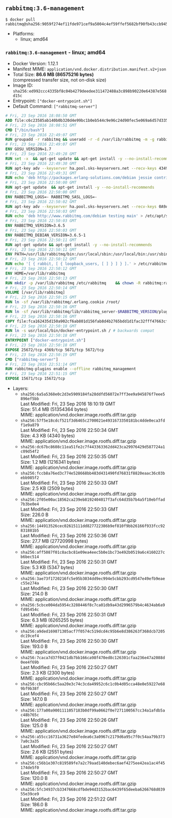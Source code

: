 ## `rabbitmq:3.6-management`

```console
$ docker pull rabbitmq@sha256:9059f274ef11fde971cef9a5004c4ef59ffef5682bf90fb43ccb9459a8f22c2e
```

-	Platforms:
	-	linux; amd64

### `rabbitmq:3.6-management` - linux; amd64

-	Docker Version: 1.12.1
-	Manifest MIME: `application/vnd.docker.distribution.manifest.v2+json`
-	Total Size: **86.6 MB (86575216 bytes)**  
	(compressed transfer size, not on-disk size)
-	Image ID: `sha256:ed992ccc4335bf8c04b4279deedee311472488a3c898b90220e64387e568d15c`
-	Entrypoint: `["docker-entrypoint.sh"]`
-	Default Command: `["rabbitmq-server"]`

```dockerfile
# Fri, 23 Sep 2016 18:08:50 GMT
ADD file:c6c23585ab140b0b320d4e99bc1b0eb544c9e96c24d90fec5e069a6d57d335ca in / 
# Fri, 23 Sep 2016 18:08:51 GMT
CMD ["/bin/bash"]
# Fri, 23 Sep 2016 22:49:07 GMT
RUN groupadd -r rabbitmq && useradd -r -d /var/lib/rabbitmq -m -g rabbitmq rabbitmq
# Fri, 23 Sep 2016 22:49:07 GMT
ENV GOSU_VERSION=1.7
# Fri, 23 Sep 2016 22:49:28 GMT
RUN set -x 	&& apt-get update && apt-get install -y --no-install-recommends ca-certificates wget && rm -rf /var/lib/apt/lists/* 	&& wget -O /usr/local/bin/gosu "https://github.com/tianon/gosu/releases/download/$GOSU_VERSION/gosu-$(dpkg --print-architecture)" 	&& wget -O /usr/local/bin/gosu.asc "https://github.com/tianon/gosu/releases/download/$GOSU_VERSION/gosu-$(dpkg --print-architecture).asc" 	&& export GNUPGHOME="$(mktemp -d)" 	&& gpg --keyserver ha.pool.sks-keyservers.net --recv-keys B42F6819007F00F88E364FD4036A9C25BF357DD4 	&& gpg --batch --verify /usr/local/bin/gosu.asc /usr/local/bin/gosu 	&& rm -r "$GNUPGHOME" /usr/local/bin/gosu.asc 	&& chmod +x /usr/local/bin/gosu 	&& gosu nobody true 	&& apt-get purge -y --auto-remove ca-certificates wget
# Fri, 23 Sep 2016 22:49:30 GMT
RUN apt-key adv --keyserver ha.pool.sks-keyservers.net --recv-keys 434975BD900CCBE4F7EE1B1ED208507CA14F4FCA
# Fri, 23 Sep 2016 22:49:31 GMT
RUN echo 'deb http://packages.erlang-solutions.com/debian jessie contrib' > /etc/apt/sources.list.d/erlang.list
# Fri, 23 Sep 2016 22:50:00 GMT
RUN apt-get update 	&& apt-get install -y --no-install-recommends 		erlang-asn1 		erlang-base-hipe 		erlang-crypto 		erlang-eldap 		erlang-inets 		erlang-mnesia 		erlang-nox 		erlang-os-mon 		erlang-public-key 		erlang-ssl 		erlang-xmerl 	&& rm -rf /var/lib/apt/lists/*
# Fri, 23 Sep 2016 22:50:00 GMT
ENV RABBITMQ_LOGS=- RABBITMQ_SASL_LOGS=-
# Fri, 23 Sep 2016 22:50:02 GMT
RUN apt-key adv --keyserver ha.pool.sks-keyservers.net --recv-keys 0A9AF2115F4687BD29803A206B73A36E6026DFCA
# Fri, 23 Sep 2016 22:50:03 GMT
RUN echo 'deb http://www.rabbitmq.com/debian testing main' > /etc/apt/sources.list.d/rabbitmq.list
# Fri, 23 Sep 2016 22:50:03 GMT
ENV RABBITMQ_VERSION=3.6.5
# Fri, 23 Sep 2016 22:50:03 GMT
ENV RABBITMQ_DEBIAN_VERSION=3.6.5-1
# Fri, 23 Sep 2016 22:50:11 GMT
RUN apt-get update && apt-get install -y --no-install-recommends 		rabbitmq-server=$RABBITMQ_DEBIAN_VERSION 	&& rm -rf /var/lib/apt/lists/*
# Fri, 23 Sep 2016 22:50:11 GMT
ENV PATH=/usr/lib/rabbitmq/bin:/usr/local/sbin:/usr/local/bin:/usr/sbin:/usr/bin:/sbin:/bin
# Fri, 23 Sep 2016 22:50:12 GMT
RUN echo '[ { rabbit, [ { loopback_users, [ ] } ] } ].' > /etc/rabbitmq/rabbitmq.config
# Fri, 23 Sep 2016 22:50:12 GMT
ENV HOME=/var/lib/rabbitmq
# Fri, 23 Sep 2016 22:50:13 GMT
RUN mkdir -p /var/lib/rabbitmq /etc/rabbitmq 	&& chown -R rabbitmq:rabbitmq /var/lib/rabbitmq /etc/rabbitmq 	&& chmod 777 /var/lib/rabbitmq /etc/rabbitmq
# Fri, 23 Sep 2016 22:50:14 GMT
VOLUME [/var/lib/rabbitmq]
# Fri, 23 Sep 2016 22:50:15 GMT
RUN ln -sf /var/lib/rabbitmq/.erlang.cookie /root/
# Fri, 23 Sep 2016 22:50:16 GMT
RUN ln -sf /usr/lib/rabbitmq/lib/rabbitmq_server-$RABBITMQ_VERSION/plugins /plugins
# Fri, 23 Sep 2016 22:50:16 GMT
COPY file:fca162435d150a902cf6ab801d156fab8d4b2765bdd1d1fac32fff47663cff1e in /usr/local/bin/ 
# Fri, 23 Sep 2016 22:50:18 GMT
RUN ln -s usr/local/bin/docker-entrypoint.sh / # backwards compat
# Fri, 23 Sep 2016 22:50:18 GMT
ENTRYPOINT ["docker-entrypoint.sh"]
# Fri, 23 Sep 2016 22:50:18 GMT
EXPOSE 25672/tcp 4369/tcp 5671/tcp 5672/tcp
# Fri, 23 Sep 2016 22:50:19 GMT
CMD ["rabbitmq-server"]
# Fri, 23 Sep 2016 22:51:14 GMT
RUN rabbitmq-plugins enable --offline rabbitmq_management
# Fri, 23 Sep 2016 22:51:15 GMT
EXPOSE 15671/tcp 15672/tcp
```

-	Layers:
	-	`sha256:6a5a5368e0c2d3e5909184fa28ddfd56072e7ff3ee9a945876f7eee5896ef5bb`  
		Last Modified: Fri, 23 Sep 2016 18:10:19 GMT  
		Size: 51.4 MB (51354364 bytes)  
		MIME: application/vnd.docker.image.rootfs.diff.tar.gzip
	-	`sha256:57f5e18cdcf521f3d6465c2700021e4931673350181bc4dde0eca3fdf1e9a879`  
		Last Modified: Fri, 23 Sep 2016 22:50:34 GMT  
		Size: 4.3 KB (4340 bytes)  
		MIME: application/vnd.docker.image.rootfs.diff.tar.gzip
	-	`sha256:dc67bc8608c11ea51fe2c7f443363362dd423ca29976429d587724a1c09d54f2`  
		Last Modified: Fri, 23 Sep 2016 22:50:35 GMT  
		Size: 1.2 MB (1216341 bytes)  
		MIME: application/vnd.docker.image.rootfs.diff.tar.gzip
	-	`sha256:fccb8a76ed3c774e528668bb483d431490fd76831f8820eaac36c03bebb985f2`  
		Last Modified: Fri, 23 Sep 2016 22:50:33 GMT  
		Size: 2.5 KB (2509 bytes)  
		MIME: application/vnd.docker.image.rootfs.diff.tar.gzip
	-	`sha256:2f05e00ac18562ca239eb8192404017f3afc64d35b7b4a5f10ebffad7b3be0e4`  
		Last Modified: Fri, 23 Sep 2016 22:50:33 GMT  
		Size: 226.0 B  
		MIME: application/vnd.docker.image.rootfs.diff.tar.gzip
	-	`sha256:144913526cec02615111dd827722386b9ef810f9bb26166f933fcc92831881b5`  
		Last Modified: Fri, 23 Sep 2016 22:50:36 GMT  
		Size: 27.7 MB (27720998 bytes)  
		MIME: application/vnd.docker.image.rootfs.diff.tar.gzip
	-	`sha256:aff5087f01c8acbc81e09ea4eec5b0e1bc73e492b0519a6c4160227cb6bec514`  
		Last Modified: Fri, 23 Sep 2016 22:50:31 GMT  
		Size: 5.3 KB (5347 bytes)  
		MIME: application/vnd.docker.image.rootfs.diff.tar.gzip
	-	`sha256:3ae73f1720216fc5e95b3034dd9ec994e5cbb293cd9547e49efb9eaec55e274a`  
		Last Modified: Fri, 23 Sep 2016 22:50:30 GMT  
		Size: 214.0 B  
		MIME: application/vnd.docker.image.rootfs.diff.tar.gzip
	-	`sha256:5cbce004da5954c3288446f8c7ca01db9a43d2996579b4c4634ab6a9fd95454c`  
		Last Modified: Fri, 23 Sep 2016 22:50:31 GMT  
		Size: 6.3 MB (6265255 bytes)  
		MIME: application/vnd.docker.image.rootfs.diff.tar.gzip
	-	`sha256:a9ded169871305acf7f0574c519dcd4c95b6e8d386263f368dcb7205dc19cef4`  
		Last Modified: Fri, 23 Sep 2016 22:50:30 GMT  
		Size: 193.0 B  
		MIME: application/vnd.docker.image.rootfs.diff.tar.gzip
	-	`sha256:7caca7d37f0421db7bb166ca98f470ed8c126301cfaa236e47a2088d0ee4f69b`  
		Last Modified: Fri, 23 Sep 2016 22:50:27 GMT  
		Size: 2.3 KB (2300 bytes)  
		MIME: application/vnd.docker.image.rootfs.diff.tar.gzip
	-	`sha256:cbc95b66c5aa20e3c74c3cda49952c6c1c0b4d05cca48e0e59227e689bf9b38f`  
		Last Modified: Fri, 23 Sep 2016 22:50:27 GMT  
		Size: 147.0 B  
		MIME: application/vnd.docker.image.rootfs.diff.tar.gzip
	-	`sha256:177a00a9001111057183b0df99a0662f0e7271100567cc34a1afdb5ac48b765c`  
		Last Modified: Fri, 23 Sep 2016 22:50:26 GMT  
		Size: 125.0 B  
		MIME: application/vnd.docker.image.rootfs.diff.tar.gzip
	-	`sha256:a55cc16731a3627e84fedea6c3a0967c2179d6a95c7f0c54aa79b3737a0c3a35`  
		Last Modified: Fri, 23 Sep 2016 22:50:27 GMT  
		Size: 2.6 KB (2551 bytes)  
		MIME: application/vnd.docker.image.rootfs.diff.tar.gzip
	-	`sha256:c56b1e307c819589fe7a2c79aad140debec6aef4275ee42ea1ac4f45174de5f0`  
		Last Modified: Fri, 23 Sep 2016 22:50:27 GMT  
		Size: 120.0 B  
		MIME: application/vnd.docker.image.rootfs.diff.tar.gzip
	-	`sha256:5fc34937cb3347668cdfbde94d3152bac6439f65deeba6266768d03955e39ce9`  
		Last Modified: Fri, 23 Sep 2016 22:51:22 GMT  
		Size: 186.0 B  
		MIME: application/vnd.docker.image.rootfs.diff.tar.gzip
